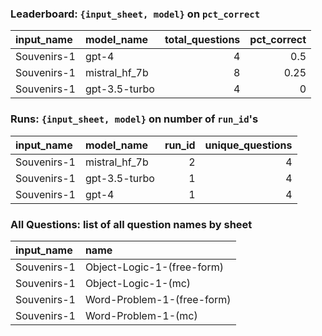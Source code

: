 ### Leaderboard: `{input_sheet, model}` on `pct_correct`

| input_name   | model_name    |   total_questions |   pct_correct |
|:-------------|:--------------|------------------:|--------------:|
| Souvenirs-1  | gpt-4         |                 4 |          0.5  |
| Souvenirs-1  | mistral_hf_7b |                 8 |          0.25 |
| Souvenirs-1  | gpt-3.5-turbo |                 4 |          0    |

### Runs: `{input_sheet, model}` on number of `run_id`'s

| input_name   | model_name    |   run_id |   unique_questions |
|:-------------|:--------------|---------:|-------------------:|
| Souvenirs-1  | mistral_hf_7b |        2 |                  4 |
| Souvenirs-1  | gpt-3.5-turbo |        1 |                  4 |
| Souvenirs-1  | gpt-4         |        1 |                  4 |

### All Questions: list of all question names by sheet

| input_name   | name                       |
|:-------------|:---------------------------|
| Souvenirs-1  | Object-Logic-1-(free-form) |
| Souvenirs-1  | Object-Logic-1-(mc)        |
| Souvenirs-1  | Word-Problem-1-(free-form) |
| Souvenirs-1  | Word-Problem-1-(mc)        |


